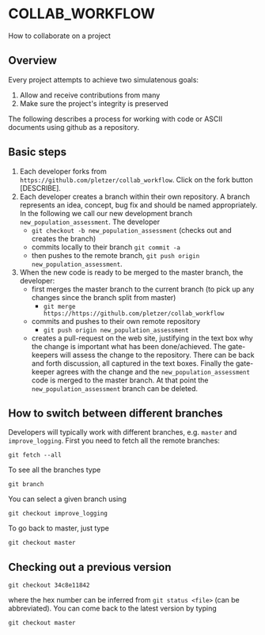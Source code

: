 # COLLAB_WORKFLOW

How to collaborate on a project

## Overview

Every project attempts to achieve two simulatenous goals:

 1. Allow and receive contributions from many
 2. Make sure the project's integrity is preserved

 The following describes a process for working with code or ASCII documents using github as a repository. 

## Basic steps

 1. Each developer forks from `https://githulb.com/pletzer/collab_workflow`. Click on the fork button [DESCRIBE]. 
 2. Each developer creates a branch within their own repository. A branch represents an idea, concept, bug fix and should be named appropriately. In the following we call our new development branch `new_population_assessment`. The developer
    * `git checkout -b new_population_assessment` (checks out and creates the branch)
    * commits locally to their branch `git commit -a`
    * then pushes to the remote branch, `git push origin new_population_assessment`. 
 3. When the new code is ready to be merged to the master branch, the developer:
    * first merges the master branch to the current branch (to pick up any changes since the branch split from master)
      * `git merge https://https://githulb.com/pletzer/collab_workflow`
    * commits and pushes to their own remote repository
      * `git push origin new_population_assessment`
    * creates a pull-request on the web site, justifying in the text box why the change is important what has been done/achieved. The gate-keepers will assess the change to the repository. There can be back and forth discussion, all captured in the text boxes. Finally the gate-keeper agrees with the change and the `new_population_assessment` code is merged to the master branch. At that point the `new_population_assessment` branch can be deleted.

## How to switch between different branches

Developers will typically work with different branches, e.g. `master` and `improve_logging`. First you need to fetch all the remote branches:
```
git fetch --all
```
To see all the branches type 
```
git branch
```
You can select a given branch using
```
git checkout improve_logging
```
To go back to master, just type
```
git checkout master
```

## Checking out a previous version

```
git checkout 34c8e11842
```
where the hex number can be inferred from `git status <file>` (can be abbreviated).  You can come back to the latest version by typing
```
git checkout master
```
